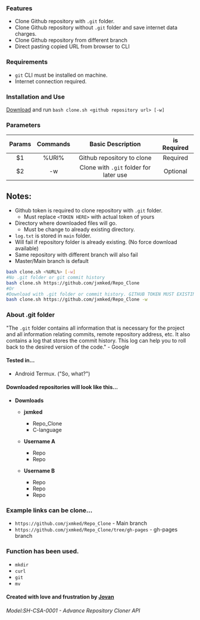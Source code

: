 ### Features
- Clone Github repository with `.git` folder.
- Clone Github repository without `.git` folder and save internet data charges.
- Clone Github repository from different branch
- Direct pasting copied URL from browser to CLI

### Requirements
- `git` CLI must be installed on machine.
- Internet connection required.

### Installation and Use
[Download](https://github.com/jxmked/Repo_Clone) and run `bash clone.sh <github repository url> [-w]`

### Parameters
| Params | Commands | Basic Description | is Required |
| :---: | :---:| :---: | :---: |
| $1 | %URl% | Github repository to clone | Required |
| $2 | -w | Clone with `.git` folder for later use | Optional |

## Notes:
- Github token is required to clone repository with `.git` folder.
    - Must replace `<TOKEN HERE>` with actual token of yours
- Directory where downloaded files will go.
    - Must be change to already existing directory.
- `log.txt` is stored in `main` folder.
- Will fail if repository folder is already existing. (No force download available)
- Same repository with different branch will also fail
- Master/Main branch is default

```bash
bash clone.sh <%URL%> [-w]
#No .git folder or git commit history
bash clone.sh https://github.com/jxmked/Repo_Clone 
#Or
#Download with .git folder or commit history. GITHUB TOKEN MUST EXISTING In CLONE.sh
bash clone.sh https://github.com/jxmked/Repo_Clone -w
```

### **About .git folder**
"The `.git` folder contains all information that is necessary for the project and all information relating commits, remote repository address, etc. It also contains a log that stores the commit history. This log can help you to roll back to the desired version of the code." - Google

#### Tested in...
- Android Termux. ("So, what?")

#### Downloaded repositories will look like this...
- __Downloads__
    - **jxmked**
        - Repo_Clone
        - C-language

    - **Username A**
        - Repo
        - Repo

    - **Username B**
        - Repo
        - Repo
        - Repo

### Example links can be clone...
- ```https://github.com/jxmked/Repo_Clone``` - Main branch
- ```https://github.com/jxmked/Repo_Clone/tree/gh-pages``` - gh-pages branch

### Function has been used.
- `mkdir`
- `curl`
- `git`
- `mv`

#### **Created with love and frustration** by [Jovan](https://facebook/com/deguia25)
###### Model:SH-CSA-0001 - Advance Repository Cloner API